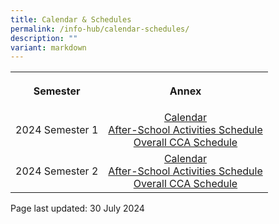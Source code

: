 ```yaml
---
title: Calendar & Schedules
permalink: /info-hub/calendar-schedules/
description: ""
variant: markdown
---
```

<table>
<tbody>
<tr>
<th style="text-align: center;">
<p>Semester</p>
</th>
<th style="text-align: center;">
<p>Annex</p>
</th>
</tr>
<tr>
<td style="text-align: center;">
<p>2024 Semester 1</p>
</td>
<td style="text-align: center;"><a href="https://drive.google.com/file/d/1D7LgwcHKw3A_8NmJeXmeWVzYKxRyqYuM/view?usp=sharing" target="_blank" rel="noopener">Calendar</a><br><a href="https://drive.google.com/file/d/1NtMqsVlqKPbvSVot6Tn57-P6WWsMGpX5/view?usp=sharing" target="_blank" rel="noopener">After-School Activities Schedule</a><br><a href="https://drive.google.com/file/d/1pKGcnVR8M0MCkhGWrLdcQV8TOJpkc1-T/view?usp=sharing" target="_blank" rel="noopener">Overall CCA Schedule</a><br>
</td>
</tr>
<tr>
<td style="text-align: center;">
<p>2024 Semester 2</p>
</td>
	<td style="text-align: center;"><a href="https://drive.google.com/file/d/1FoQSpjwbkE63b5u9YCTYznqF5Chdd8av/view?usp=sharing" target="_blank" rel="noopener">Calendar</a><br><a href="https://drive.google.com/file/d/1QtkYIfdtCoua2nuQ5tdYpIR_1FwpGn5s/view?usp=sharing" target="_blank" rel="noopener">After-School Activities Schedule</a><br><a href="https://drive.google.com/file/d/1_tw8mxec7VKCvynz9cOyWlv9Uys8gTsD/view?usp=sharing" target="_blank" rel="noopener">Overall CCA Schedule</a><br>
</td>
</tr>
</tbody>
</table>
<p></p>
<p></p>
<p>Page last updated: 30 July 2024</p>